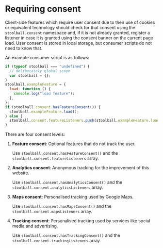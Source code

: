 # Requiring consent

Client-side features which require user consent due to their use of cookies or equivalent technology should check for that consent using the `stoolball.consent` namespace and, if it is not already granted, register a listener in case it is granted using the consent banner on the current page load. User consent is stored in local storage, but consumer scripts do not need to know that.

An example consumer script is as follows:

```js
if (typeof stoolball === "undefined") {
  // deliberately global scope
  var stoolball = {};
}
stoolball.exampleFeature = {
  load: function () {
    console.log("load feature");
  },
};
if (stoolball.consent.hasFeatureConsent()) {
  stoolball.exampleFeature.load();
} else {
  stoolball.consent.featureListeners.push(stoolball.exampleFeature.load);
}
```

There are four consent levels:

1. **Feature consent**: Optional features that do not track the user.

   Use `stoolball.consent.hasFeatureConsent()` and the `stoolball.consent.featureListeners` array.

2. **Analytics consent**: Anonymous tracking for the improvement of this website.

   Use `stoolball.consent.hasAnalyticsConsent()` and the `stoolball.consent.analyticsListeners` array.

3. **Maps consent**: Personalised tracking used by Google Maps.

   Use `stoolball.consent.hasMapsConsent()` and the `stoolball.consent.mapsListeners` array.

4. **Tracking consent**: Personalised tracking used by services like social media and advertising.

   Use `stoolball.consent.hasTrackingConsent()` and the `stoolball.consent.trackingListeners` array.
